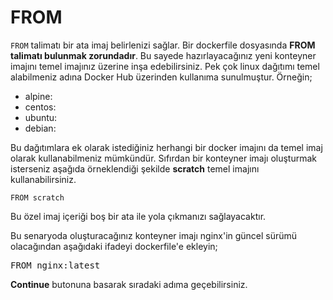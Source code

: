 # FROM

`FROM` talimatı bir ata imaj belirlenizi sağlar. Bir dockerfile dosyasında **FROM talimatı bulunmak zorundadır**. Bu sayede hazırlayacağınız yeni konteyner imajını temel imajınız üzerine inşa edebilirsiniz. Pek çok linux dağıtımı temel alabilmeniz adına Docker Hub üzerinden kullanıma sunulmuştur. Örneğin;

* alpine:<etiketi>
* centos:<etiketi>
* ubuntu:<etiketi>
* debian:<etiketi>

Bu dağıtımlara ek olarak istediğiniz herhangi bir docker imajını da temel imaj olarak kullanabilmeniz mümkündür. Sıfırdan bir konteyner imajı oluşturmak isterseniz aşağıda örneklendiği şekilde **scratch** temel imajını kullanabilirsiniz. 

`FROM scratch`

Bu özel imaj içeriği boş bir ata ile yola çıkmanızı sağlayacaktır.

Bu senaryoda oluşturacağınız konteyner imajı nginx'in güncel sürümü olacağından aşağıdaki ifadeyi dockerfile'e ekleyin;

<pre class="file" data-filename="dockerfile" data-target="replace">FROM nginx:latest
</pre>

**Continue** butonuna basarak sıradaki adıma geçebilirsiniz.
